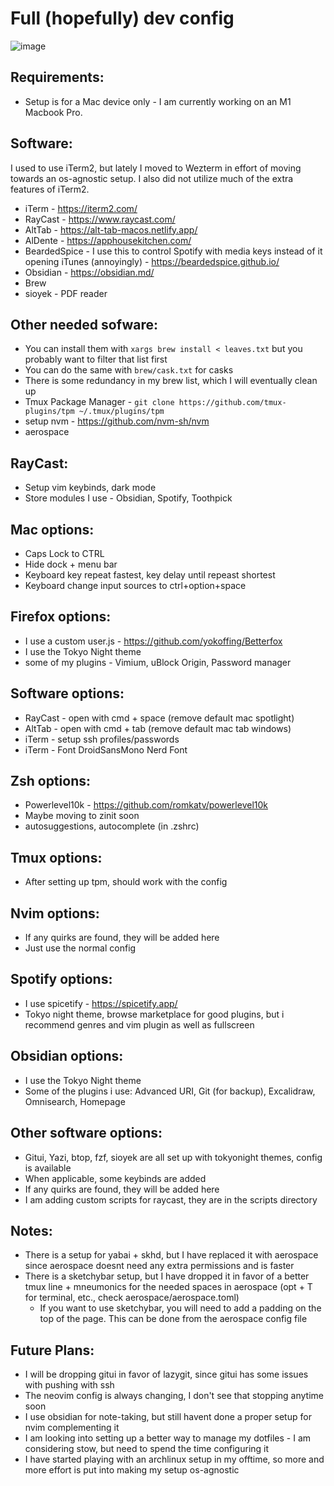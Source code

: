 # Full (hopefully) dev config

![image](https://github.com/Maimunar/dev-env/assets/62520195/3cff3f57-4d52-40d8-a9ef-5e7c4334fc51)

## Requirements:

- Setup is for a Mac device only - I am currently working on an M1 Macbook Pro.

## Software:

I used to use iTerm2, but lately I moved to Wezterm in effort of moving towards an os-agnostic setup. I also did not utilize much of the extra features of iTerm2.

- iTerm - https://iterm2.com/
- RayCast - https://www.raycast.com/
- AltTab - https://alt-tab-macos.netlify.app/
- AlDente - https://apphousekitchen.com/
- BeardedSpice - I use this to control Spotify with media keys instead of it opening iTunes (annoyingly) - https://beardedspice.github.io/
- Obsidian - https://obsidian.md/
- Brew
- sioyek - PDF reader

## Other needed sofware:

- You can install them with `xargs brew install < leaves.txt` but you probably want to filter that list first
- You can do the same with `brew/cask.txt` for casks
- There is some redundancy in my brew list, which I will eventually clean up
- Tmux Package Manager - `git clone https://github.com/tmux-plugins/tpm ~/.tmux/plugins/tpm`
- setup nvm - https://github.com/nvm-sh/nvm
- aerospace

## RayCast:

- Setup vim keybinds, dark mode
- Store modules I use - Obsidian, Spotify, Toothpick

## Mac options:

- Caps Lock to CTRL
- Hide dock + menu bar
- Keyboard key repeat fastest, key delay until repeast shortest
- Keyboard change input sources to ctrl+option+space

## Firefox options:

- I use a custom user.js - https://github.com/yokoffing/Betterfox
- I use the Tokyo Night theme
- some of my plugins - Vimium, uBlock Origin, Password manager

## Software options:

- RayCast - open with cmd + space (remove default mac spotlight)
- AltTab - open with cmd + tab (remove default mac tab windows)
- iTerm - setup ssh profiles/passwords
- iTerm - Font DroidSansMono Nerd Font

## Zsh options:

- Powerlevel10k - https://github.com/romkatv/powerlevel10k
- Maybe moving to zinit soon
- autosuggestions, autocomplete (in .zshrc)

## Tmux options:

- After setting up tpm, should work with the config

## Nvim options:

- If any quirks are found, they will be added here
- Just use the normal config

## Spotify options:

- I use spicetify - https://spicetify.app/
- Tokyo night theme, browse marketplace for good plugins, but i recommend genres and vim plugin as well as fullscreen

## Obsidian options:

- I use the Tokyo Night theme
- Some of the plugins i use: Advanced URI, Git (for backup), Excalidraw, Omnisearch, Homepage

## Other software options:

- Gitui, Yazi, btop, fzf, sioyek are all set up with tokyonight themes, config is available
- When applicable, some keybinds are added
- If any quirks are found, they will be added here
- I am adding custom scripts for raycast, they are in the scripts directory

## Notes:

- There is a setup for yabai + skhd, but I have replaced it with aerospace since aerospace doesnt need any extra permissions and is faster
- There is a sketchybar setup, but I have dropped it in favor of a better tmux line + mneumonics for the needed spaces in aerospace (opt + T for terminal, etc., check aerospace/aerospace.toml)
  - If you want to use sketchybar, you will need to add a padding on the top of the page. This can be done from the aerospace config file

## Future Plans:

- I will be dropping gitui in favor of lazygit, since gitui has some issues with pushing with ssh
- The neovim config is always changing, I don't see that stopping anytime soon
- I use obsidian for note-taking, but still havent done a proper setup for nvim complementing it
- I am looking into setting up a better way to manage my dotfiles - I am considering stow, but need to spend the time configuring it
- I have started playing with an archlinux setup in my offtime, so more and more effort is put into making my setup os-agnostic
